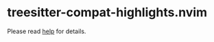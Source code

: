 # treesitter-compat-highlights.nvim

Please read [help](doc/treesitter-compat-highlights.txt) for details.
